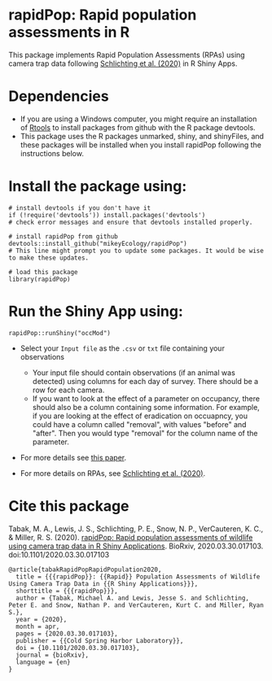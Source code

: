 # rapidPop: Rapid population assessments in R
This package implements Rapid Population Assessments (RPAs) using camera trap data following [Schlichting et al. (2020)](https://wildlife.onlinelibrary.wiley.com/doi/abs/10.1002/wsb.1075) in R Shiny Apps. 

# Dependencies
- If you are using a Windows computer, you might require an installation of [Rtools](https://cran.r-project.org/bin/windows/Rtools/) to install packages from github with the R package devtools. 
- This package uses the R packages unmarked, shiny, and shinyFiles, and these packages will be installed when you install rapidPop following the instructions below. 


# Install the package using:
```
# install devtools if you don't have it
if (!require('devtools')) install.packages('devtools')
# check error messages and ensure that devtools installed properly. 

# install rapidPop from github
devtools::install_github("mikeyEcology/rapidPop") 
# This line might prompt you to update some packages. It would be wise to make these updates. 

# load this package
library(rapidPop)
```

# Run the Shiny App using:
```
rapidPop::runShiny("occMod")
```
- Select your `Input file` as the `.csv` or `txt` file containing your observations 
  - Your input file should contain observations (if an animal was detected) using columns for each day of survey. There should be a row for each camera. 
  - If you want to look at the effect of a parameter on occupancy, there should also be a column containing some information. For example, if you are looking at the effect of eradication on occuapncy, you could have a column called "removal", with values "before" and "after". Then you would type "removal" for the column name of the parameter. 
  
- For more details see [this paper](https://www.biorxiv.org/content/10.1101/2020.03.30.017103v1).
- For more details on RPAs, see [Schlichting et al. (2020)](https://wildlife.onlinelibrary.wiley.com/doi/abs/10.1002/wsb.1075). 

# Cite this package

Tabak, M. A., Lewis, J. S., Schlichting, P. E., Snow, N. P., VerCauteren, K. C., & Miller, R. S. (2020). [rapidPop: Rapid population assessments of wildlife using camera trap data in R Shiny Applications](https://www.biorxiv.org/content/10.1101/2020.03.30.017103v1). BioRxiv, 2020.03.30.017103. doi:10.1101/2020.03.30.017103

```
@article{tabakRapidPopRapidPopulation2020,
  title = {{{rapidPop}}: {{Rapid}} Population Assessments of Wildlife Using Camera Trap Data in {{R Shiny Applications}}},
  shorttitle = {{{rapidPop}}},
  author = {Tabak, Michael A. and Lewis, Jesse S. and Schlichting, Peter E. and Snow, Nathan P. and VerCauteren, Kurt C. and Miller, Ryan S.},
  year = {2020},
  month = apr,
  pages = {2020.03.30.017103},
  publisher = {{Cold Spring Harbor Laboratory}},
  doi = {10.1101/2020.03.30.017103},
  journal = {bioRxiv},
  language = {en}
}
```
